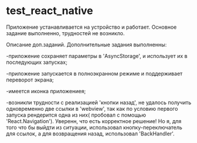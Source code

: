 # test_react_native

Приложение устанавливается на устройство и работает.
Основное задание выполненно, трудностей не возникло.

Описание доп.заданий.
Дополнительные задания выполненны: 

-приложение сохраняет параметры в 'AsyncStorage', и использует их в последующих запусках;

-приложение запускается в полноэкранном режиме и поддерживает переворот экрана;

-имеется иконка приложениея;

-возникли трудности с реализацией 'кнопки назад', не удалось получить одновременно две ссылки в 'webview',
так как по условию первого запуска рендерится одна из них( пробовал с помощью 'React.Navigation').
Уверенн, что есть корректное решение!
Но я, для того что бы выйдти из ситуации, использовал кнопку-переключатель для ссылок, а для 
возвращения назад, использовал 'BackHandler'.





